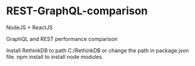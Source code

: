 # REST-GraphQL-comparison
NodeJS + ReactJS



GraphQL and REST performance comparison


Install RethinkDB to path C:/RethinkDB or change the path in package.json file.
npm install to install node modules.
